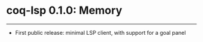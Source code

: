 # coq-lsp 0.1.0: Memory
-----------------------

- First public release: minimal LSP client, with support for a goal panel
